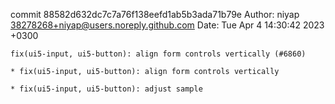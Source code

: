 commit 88582d632dc7c7a76f138eefd1ab5b3ada71b79e
Author: niyap <38278268+niyap@users.noreply.github.com>
Date:   Tue Apr 4 14:30:42 2023 +0300

    fix(ui5-input, ui5-button): align form controls vertically (#6860)
    
    * fix(ui5-input, ui5-button): align form controls vertically
    
    * fix(ui5-input, ui5-button): adjust sample
